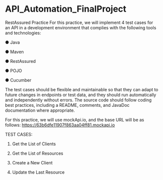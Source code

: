 # API_Automation_FinalProject

RestAssured Practice
For this practice, we will implement 4 test cases for an API in a development environment that
complies with the following tools and technologies:

● Java

● Maven

● RestAssured

● POJO

● Cucumber

The test cases should be flexible and maintainable so that they can adapt to future changes in
endpoints or test data, and they should run automatically and independently without errors. The
source code should follow coding best practices, including a README, comments, and
JavaDoc documentation where appropriate.

For this practice, we will use mockApi.io, and the base URL will be as follows:
https://63b6dfe11907f863aa04ff81.mockapi.io

TEST CASES:

1) Get the List of Clients

2) Get the List of Resources

3) Create a New Client

4) Update the Last Resource

